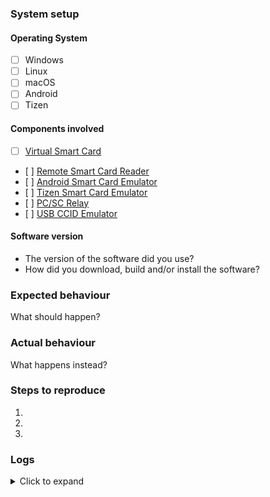 ### System setup

#### Operating System

- [ ] Windows
- [ ] Linux
- [ ] macOS
- [ ] Android
- [ ] Tizen

#### Components involved

- [ ] [Virtual Smart Card](http://frankmorgner.github.io/vsmartcard/virtualsmartcard/README.html)
- [ ] [Remote Smart Card Reader](http://frankmorgner.github.io/vsmartcard/remote-reader/README.html)
- [ ] [Android Smart Card Emulator](http://frankmorgner.github.io/vsmartcard/ACardEmulator/README.html)
- [ ] [Tizen Smart Card Emulator](http://frankmorgner.github.io/vsmartcard/TCardEmulator/README.html)
- [ ] [PC/SC Relay](http://frankmorgner.github.io/vsmartcard/TCardEmulator/README.html)
- [ ] [USB CCID Emulator](http://frankmorgner.github.io/vsmartcard/ccid/README.html)

#### Software version

- The version of the software did you use?
- How did you download, build and/or install the software?

### Expected behaviour

What should happen?


### Actual behaviour

What happens instead?


### Steps to reproduce

1. 
2. 
3. 


### Logs

<details>
<summary>Click to expand</summary>
```
Paste Log output here
```
</details>
